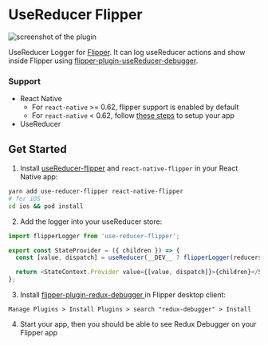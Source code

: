 # UseReducer Flipper

![screenshot of the plugin](https://i.imgur.com/blqn8oT.png)

UseReducer Logger for [Flipper](https://fbflipper.com/). It can log useReducer actions and show inside Flipper using [flipper-plugin-useReducer-debugger](https://github.com/jk-gan/flipper-plugin-useReducer-debugger).

### Support

- React Native
  - For `react-native` >= 0.62, flipper support is enabled by default
  - For `react-native` < 0.62, follow [these steps](https://fbflipper.com/docs/getting-started/react-native.html#manual-setup) to setup your app
- UseReducer 

## Get Started

1. Install [useReducer-flipper](https://github.com/ThienMD/use-reducer-flipper)  and `react-native-flipper` in your React Native app:

```bash
yarn add use-reducer-flipper react-native-flipper
# for iOS
cd ios && pod install
```

2. Add the logger into your useReducer store:

```javascript
import flipperLogger from 'use-reducer-flipper';

export const StateProvider = ({ children }) => {
  const [value, dispatch] = useReducer(__DEV__ ? flipperLogger(reducers) : reducers, initialState);

  return <StateContext.Provider value={[value, dispatch]}>{children}</StateContext.Provider>;
};
```

3. Install [flipper-plugin-redux-debugger ](https://github.com/jk-gan/flipper-plugin-useReducer-debugger) in Flipper desktop client:

```
Manage Plugins > Install Plugins > search "redux-debugger" > Install
```

4. Start your app, then you should be able to see Redux Debugger on your Flipper app
